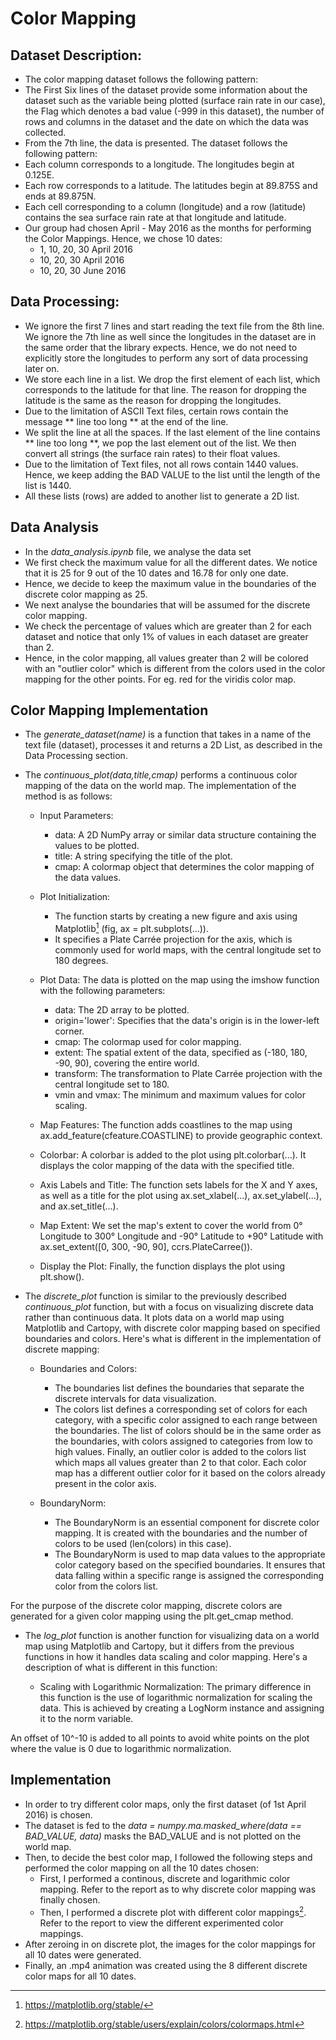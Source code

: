 # Color Mapping

## Dataset Description:

- The color mapping dataset follows the following pattern:
- The First Six lines of the dataset provide some information about the dataset such as the variable being plotted (surface rain rate in our case), the Flag which denotes a bad value (-999 in this dataset), the number of rows and columns in the dataset and the date on which the data was collected.
- From the 7th line, the data is presented. The dataset follows the following pattern:
- Each column corresponds to a longitude. The longitudes begin at 0.125E.
- Each row corresponds to a latitude. The latitudes begin at 89.875S and ends at 89.875N.
- Each cell corresponding to a column (longitude) and a row (latitude) contains the sea surface rain rate at that longitude and latitude.
- Our group had chosen April - May 2016 as the months for performing the Color Mappings. Hence, we chose 10 dates: 
    - 1, 10, 20, 30 April 2016
    - 10, 20, 30 April 2016
    - 10, 20, 30 June 2016 

## Data Processing: 

- We ignore the first 7 lines and start reading the text file from the 8th line. We ignore the 7th line as well since the longitudes in the dataset are in the same order that the library expects. Hence, we do not need to explicitly store the longitudes to perform any sort of data processing later on.
- We store each line in a list. We drop the first element of each list, which corresponds to the latitude for that line. The reason for dropping the latitude is the same as the reason for dropping the longitudes. 
- Due to the limitation of ASCII Text files, certain rows contain the message ** line too long ** at the end of the line.
- We split the line at all the spaces. If the last element of the line contains ** line too long **, we pop the last element out of the list. We then convert all strings (the surface rain rates) to their float values. 
- Due to the limitation of Text files, not all rows contain 1440 values. Hence, we keep adding the BAD VALUE to the list until the length of the list is 1440. 
- All these lists (rows) are added to another list to generate a 2D list.

## Data Analysis

- In the *data_analysis.ipynb* file, we analyse the data set
- We first check the maximum value for all the different dates. We notice that it is 25 for 9 out of the 10 dates and 16.78 for only one date.
- Hence, we decide to keep the maximum value in the boundaries of the discrete color mapping as 25.
- We next analyse the boundaries that will be assumed for the discrete color mapping.
- We check the percentage of values which are greater than 2 for each dataset and notice that only 1% of values in each dataset are greater than 2.
- Hence, in the color mapping, all values greater than 2 will be colored with an "outlier color" which is different from the colors used in the color mapping for the other points. For eg. red for the viridis color map.

## Color Mapping Implementation

- The *generate_dataset(name)* is a function that takes in a name of the text file (dataset), processes it and returns a 2D List, as described in the Data Processing section.

- The *continuous_plot(data,title,cmap)* performs a continuous color mapping of the data on the world map. The implementation of the method is as follows:

    - Input Parameters:
        - data: A 2D NumPy array or similar data structure containing the values to be plotted.
        - title: A string specifying the title of the plot.
        - cmap: A colormap object that determines the color mapping of the data values.

    - Plot Initialization:
        - The function starts by creating a new figure and axis using Matplotlib[^1] (fig, ax = plt.subplots(...)).
        - It specifies a Plate Carrée projection for the axis, which is commonly used for world maps, with the central longitude set to 180 degrees.

    - Plot Data: The data is plotted on the map using the imshow function with the following parameters:
        - data: The 2D array to be plotted.
        - origin='lower': Specifies that the data's origin is in the lower-left corner.
        - cmap: The colormap used for color mapping.
        - extent: The spatial extent of the data, specified as (-180, 180, -90, 90), covering the entire world.
        - transform: The transformation to Plate Carrée projection with the central longitude set to 180.
        - vmin and vmax: The minimum and maximum values for color scaling.

    - Map Features: The function adds coastlines to the map using ax.add_feature(cfeature.COASTLINE) to provide geographic context.

    - Colorbar: A colorbar is added to the plot using plt.colorbar(...). It displays the color mapping of the data with the specified title.

    - Axis Labels and Title: The function sets labels for the X and Y axes, as well as a title for the plot using ax.set_xlabel(...), ax.set_ylabel(...), and ax.set_title(...).

    - Map Extent: We set the map's extent to cover the world from 0&deg; Longitude to 300&deg; Longitude and -90&deg; Latitude to +90&deg; Latitude with ax.set_extent([0, 300, -90, 90], ccrs.PlateCarree()).

    - Display the Plot: Finally, the function displays the plot using plt.show().

- The *discrete_plot* function is similar to the previously described *continuous_plot* function, but with a focus on visualizing discrete data rather than continuous data. It plots data on a world map using Matplotlib and Cartopy, with discrete color mapping based on specified boundaries and colors. Here's what is different in the implementation of discrete mapping:

    - Boundaries and Colors:
        - The boundaries list defines the boundaries that separate the discrete intervals for data visualization.
        - The colors list defines a corresponding set of colors for each category, with a specific color assigned to each range between the boundaries. The list of colors should be in the same order as the boundaries, with colors assigned to categories from low to high values. Finally, an outlier color is added to the colors list which maps all values greater than 2 to that color. Each color map has a different outlier color for it based on the colors already present in the color axis.

    - BoundaryNorm: 
        - The BoundaryNorm is an essential component for discrete color mapping. It is created with the boundaries and the number of colors to be used (len(colors) in this case).
        - The BoundaryNorm is used to map data values to the appropriate color category based on the specified boundaries. It ensures that data falling within a specific range is assigned the corresponding color from the colors list. 

For the purpose of the discrete color mapping, discrete colors are generated for a given color mapping using the plt.get_cmap method.

- The *log_plot* function is another function for visualizing data on a world map using Matplotlib and Cartopy, but it differs from the previous functions in how it handles data scaling and color mapping. Here's a description of what is different in this function:

    - Scaling with Logarithmic Normalization: The primary difference in this function is the use of logarithmic normalization for scaling the data. This is achieved by creating a LogNorm instance and assigning it to the norm variable.

An offset of 10^-10 is added to all points to avoid white points on the plot where the value is 0 due to logarithmic normalization. 

## Implementation

- In order to try different color maps, only the first dataset (of 1st April 2016) is chosen. 
- The dataset is fed to the *data = numpy.ma.masked_where(data == BAD_VALUE, data)* masks the BAD_VALUE and is not plotted on the world map.
- Then, to decide the best color map, I followed the following steps and performed the color mapping on all the 10 dates chosen:
    - First, I performed a continous, discrete and logarithmic color mapping. Refer to the report as to why discrete color mapping was finally chosen.
    - Then, I performed a discrete plot with different color mappings[^3]. Refer to the report to view the different experimented color mappings.
- After zeroing in on discrete plot, the images for the color mappings for all 10 dates were generated.
- Finally, an .mp4 animation was created using the 8 different discrete color maps for all 10 dates.

[^1]: https://matplotlib.org/stable/ 
[^3]: https://matplotlib.org/stable/users/explain/colors/colormaps.html